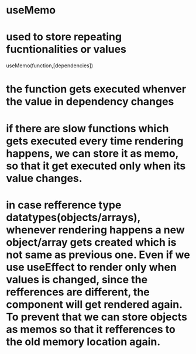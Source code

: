 # useMemo

# used to store repeating fucntionalities or values


useMemo(function,[dependencies])

# the function gets executed whenver the value in dependency changes 

# if there are slow functions which gets executed every time rendering happens, we can store it as memo, so that it get executed only when its value changes.

# in case refference type datatypes(objects/arrays), whenever rendering happens a new object/array gets created which is not same as previous one. Even if we use useEffect to render only when values is changed, since the refferences are different, the component will get rendered again. To prevent that we can store objects as memos so that it refferences to the old memory location again.